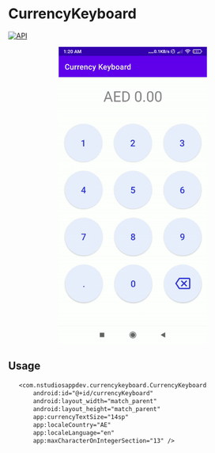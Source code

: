 # CurrencyKeyboard
[![API](https://img.shields.io/badge/API-21%2B-brightgreen.svg?style=flat)](https://android-arsenal.com/api?level=21)
  
  
  
  
<p align="center">
<img src="https://github.com/harrunisk/CurrencyKeyboard/blob/main/art/app.gif" width="300" >
</p>
  
  
  
## Usage  
 ```
    <com.nstudiosappdev.currencykeyboard.CurrencyKeyboard
        android:id="@+id/currencyKeyboard"
        android:layout_width="match_parent"
        android:layout_height="match_parent"
        app:currencyTextSize="14sp"
        app:localeCountry="AE"
        app:localeLanguage="en"
        app:maxCharacterOnIntegerSection="13" />
```
